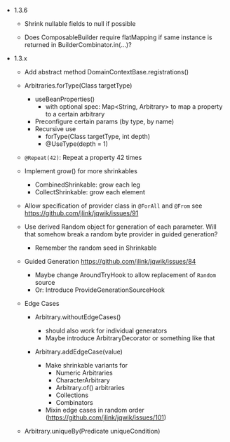 - 1.3.6

  - Shrink nullable fields to null if possible
  
  - Does ComposableBuilder require flatMapping if same instance 
    is returned in BuilderCombinator.in(...)? 
    
- 1.3.x

    - Add abstract method DomainContextBase.registrations()
    
    - Arbitraries.forType(Class<T> targetType)
        - useBeanProperties()
            - with optional spec: Map<String, Arbitrary> to map
              a property to a certain arbitrary
        - Preconfigure certain params (by type, by name)
        - Recursive use
            - forType(Class<T> targetType, int depth)
            - @UseType(depth = 1)

    - `@Repeat(42)`: Repeat a property 42 times

    - Implement grow() for more shrinkables
        - CombinedShrinkable: grow each leg
        - CollectShrinkable: grow each element

    - Allow specification of provider class in `@ForAll` and `@From`
      see https://github.com/jlink/jqwik/issues/91

    - Use derived Random object for generation of each parameter.
      Will that somehow break a random byte provider in guided generation?
      - Remember the random seed in Shrinkable

    - Guided Generation
      https://github.com/jlink/jqwik/issues/84
      - Maybe change AroundTryHook to allow replacement of `Random` source
      - Or: Introduce ProvideGenerationSourceHook
      
    - Edge Cases
    
        - Arbitrary.withoutEdgeCases() 
            - should also work for individual generators
            - Maybe introduce ArbitraryDecorator or something like that
        
        - Arbitrary.addEdgeCase(value) 
            - Make shrinkable variants for
                - Numeric Arbitraries
                - CharacterArbitrary
                - Arbitrary.of() arbitraries
                - Collections
                - Combinators
            - Mixin edge cases in random order (https://github.com/jlink/jqwik/issues/101)

    - Arbitrary.uniqueBy(Predicate<T> uniqueCondition)
    

